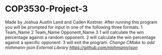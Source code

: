 # COP3530-Project-3
Made by Joshua Austin Land and Caden Kostner.
After running this program you will be prompted for input in one of the following three formats.
1 Team_Name
2 Team_Name Opponent_Name
3
1 will calculate the win percentage against a random opponent.
2 will calculate the win percentage against a specific opponent.
3 will exit the program.
*Change CMake to add nlohmann-json External Library https://github.com/nlohmann/json*
